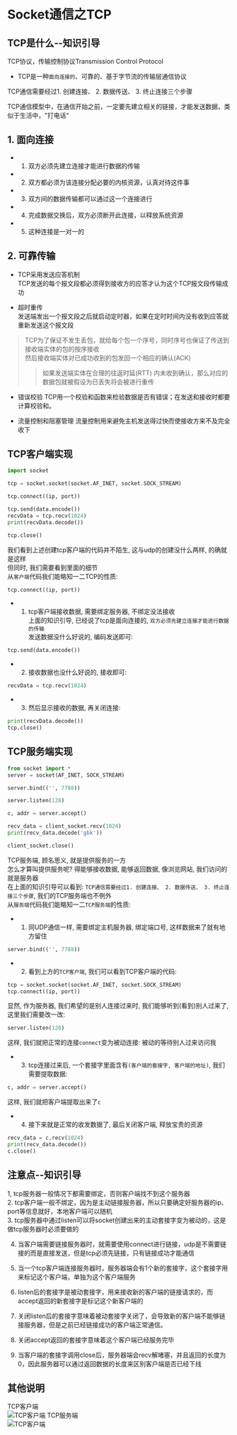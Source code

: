 Socket通信之TCP
====

## TCP是什么--知识引导  
TCP协议，传输控制协议Transmission Control Protocol   
* TCP是一种`面向连接的`、可靠的、基于字节流的传输层通信协议   

TCP通信需要经过1. 创建连接、 2. 数据传送、 3. 终止连接三个步骤      

TCP通信模型中，在通信开始之前，一定要先建立相关的链接，才能发送数据，类似于生活中，"打电话"     

## 1. 面向连接     
* 1. 双方必须先建立连接才能进行数据的传输      
* 2. 双方都必须为该连接分配必要的内核资源，认真对待这件事      
* 3. 双方间的数据传输都可以通过这一个连接进行       
* 4. 完成数据交换后，双方必须断开此连接，以释放系统资源   
* 5. 这种连接是一对一的    

## 2. 可靠传输   
* TCP采用发送应答机制   
TCP发送的每个报文段都必须得到接收方的应答才认为这个TCP报文段传输成功  

* 超时重传   
发送端发出一个报文段之后就启动定时器，如果在定时时间内没有收到应答就重新发送这个报文段   
> TCP为了保证不发生丢包，就给每个包一个序号，同时序号也保证了传送到接收端实体的包的按序接收   
> 然后接收端实体对已成功收到的包发回一个相应的确认(ACK)     
>> 如果发送端实体在合理的往返时延(RTT) 内未收到确认，那么对应的数据包就被假设为已丢失将会被进行重传   

* 错误校验
TCP用一个校验和函数来检验数据是否有错误；在发送和接收时都要计算校验和。

* 流量控制和阻塞管理
流量控制用来避免主机发送得过快而使接收方来不及完全收下  


## TCP客户端实现  
```Python
import socket

tcp = socket.socket(socket.AF_INET, socket.SOCK_STREAM)

tcp.connect((ip, port))

tcp.send(data.encode())
recvData = tcp.recv(1024)
print(recvData.decode())

tcp.close()
```
我们看到上述创建tcp客户端的代码并不陌生,  这与udp的创建没什么两样, 的确就是这样  
但同时, 我们需要看到里面的细节    
从`客户端`代码我们能略知一二TCP的性质:   
```Python
tcp.connect((ip, port))
```
* 1. tcp客户端接收数据, 需要绑定服务器, 不绑定没法接收    
上面的知识引导, 已经说了tcp是面向连接的, `双方必须先建立连接才能进行数据的传输`      
发送数据没什么好说的, 编码发送即可:     
```Python
tcp.send(data.encode())
```
* 2. 接收数据也没什么好说的, 接收即可:     
```Python
recvData = tcp.recv(1024)
```
* 3. 然后显示接收的数据, 再关闭连接:  
```Python
print(recvData.decode())
tcp.close()
```

## TCP服务端实现    
```Python
from socket import *
server = socket(AF_INET, SOCK_STREAM)

server.bind(('', 7788))

server.listen(128)

c, addr = server.accept()

recv_data = client_socket.recv(1024)
print(recv_data.decode('gbk'))

client_socket.close()
```
TCP服务端, 顾名思义, 就是提供服务的一方   
怎么才算叫提供服务呢?  得能够接收数据, 能够返回数据, 像浏览网站, 我们访问的就是服务器   
在上面的知识引导可以看到: `TCP通信需要经过1. 创建连接、 2. 数据传送、 3. 终止连接三个步骤`, 我们的TCP服务端也不例外  
从`服务端`代码我们能略知一二`TCP服务端`的性质:     
* 1. 同UDP通信一样, 需要绑定主机服务器, 绑定端口号, 这样数据来了就有地方留住     
```Python
server.bind(('', 7788))
```
* 2. 看到上方的`TCP客户端`, 我们可以看到TCP客户端的代码:    
```Python
tcp = socket.socket(socket.AF_INET, socket.SOCK_STREAM)
tcp.connect((ip, port))
```
显然, 作为服务器, 我们希望的是别人连接过来时, 我们能够听到(看到)别人过来了, 这里我们需要改一改:     
```Python   
server.listen(128)
```
这样, 我们就把正常的连接`connect`变为被动连接: 被动的等待别人过来访问我   

* 3. tcp连接过来后, 一个套接字里面含有`(客户端的套接字, 客户端的地址)`, 我们需要提取数据:  
```Python 
c, addr = server.accept()
```
这样, 我们就把客户端提取出来了`c`   

* 4. 接下来就是正常的收发数据了, 最后关闭客户端, 释放宝贵的资源     
```Python 
recv_data = c.recv(1024)
print(recv_data.decode())
c.close()
```


## 注意点--知识引导    
1, tcp服务器一般情况下都需要绑定，否则客户端找不到这个服务器       
2. tcp客户端一般不绑定，因为是主动链接服务器，所以只要确定好服务器的ip、port等信息就好，本地客户端可以随机     
3. tcp服务器中通过listen可以将socket创建出来的主动套接字变为被动的，这是做tcp服务器时必须要做的   

4. 当客户端需要链接服务器时，就需要使用connect进行链接，udp是不需要链接的而是直接发送，但是tcp必须先链接，只有链接成功才能通信   
5. 当一个tcp客户端连接服务器时，服务器端会有1个新的套接字，这个套接字用来标记这个客户端，单独为这个客户端服务   

6. listen后的套接字是被动套接字，用来接收新的客户端的链接请求的，而accept返回的新套接字是标记这个新客户端的   
7. 关闭listen后的套接字意味着被动套接字关闭了，会导致新的客户端不能够链接服务器，但是之前已经链接成功的客户端正常通信。   
8. 关闭accept返回的套接字意味着这个客户端已经服务完毕   

9. 当客户端的套接字调用close后，服务器端会recv解堵塞，并且返回的长度为0，因此服务器可以通过返回数据的长度来区别客户端是否已经下线   

## 其他说明
TCP客户端   
![TCP客户端](https://github.com/KissMyLady/Web-of-Python/blob/master/HttpProtocol/tcp_client3.jpg)
TCP服务端  
![TCP客户端](https://github.com/KissMyLady/Web-of-Python/blob/master/HttpProtocol/tcp_server.jpg)  
